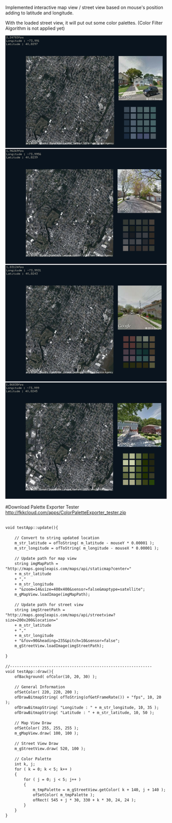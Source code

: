 Implemented interactive map view / street view based on mouse's position adding to latitude and longitude.

With the loaded street view, it will put out some color palettes. (Color Filter Algorithm is not applied yet)

![Example Image](../project_images/scan01.png?raw=true "Example Image")
![Example Image](../project_images/scan02.png?raw=true "Example Image")
![Example Image](../project_images/scan03.png?raw=true "Example Image")
![Example Image](../project_images/scan04.png?raw=true "Example Image")

#Download Palette Exporter Tester
http://fkkcloud.com/apps/ColorPaletteExporter_tester.zip

```

void testApp::update(){
    
    // Convert to string updated location
    m_str_latitude = ofToString( m_latitude - mouseY * 0.00001 );
    m_str_longitude = ofToString( m_longitude - mouseX * 0.00001 );
    
    // Update path for map view
    string imgMapPath = "http://maps.googleapis.com/maps/api/staticmap?center="
    + m_str_latitude
    + ","
    + m_str_longitude
    + "&zoom=14&size=400x400&sensor=false&maptype=satellite";
    m_gMapView.loadImage(imgMapPath);
    
    // Update path for street view
    string imgStreetPath = "http://maps.googleapis.com/maps/api/streetview?size=200x200&location="
    + m_str_latitude
    + ","
    + m_str_longitude
    + "&fov=90&heading=235&pitch=10&sensor=false";
    m_gStreetView.loadImage(imgStreetPath);

}

//--------------------------------------------------------------
void testApp::draw(){
    ofBackground( ofColor(10, 20, 30) );
    
    // General Information
    ofSetColor( 220, 220, 200 );
    ofDrawBitmapString( ofToString(ofGetFrameRate()) + "fps", 10, 20 );
    ofDrawBitmapString( "Longitude : " + m_str_longitude, 10, 35 );
    ofDrawBitmapString( "Latitude : " + m_str_latitude, 10, 50 );
    
    // Map View Draw
    ofSetColor( 255, 255, 255 );
    m_gMapView.draw( 100, 100 );
    
    // Street View Draw
    m_gStreetView.draw( 520, 100 );
    
    // Color Palette
    int k, j;
    for ( k = 0; k < 5; k++ )
    {
        for ( j = 0; j < 5; j++ )
        {
            m_tmpPalette = m_gStreetView.getColor( k + 140, j + 140 );
            ofSetColor( m_tmpPalette );
            ofRect( 545 + j * 30, 330 + k * 30, 24, 24 );
        }
    }
}

```

